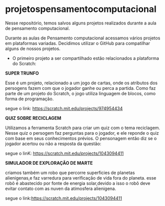 # projetospensamentocomputacional

Nesse repositório, temos salvos alguns projetos realizados durante a aula de pensamento computacional.


Durante as aulas de Pensamento computacional acessamos vários projetos em plataformas variadas. Decidimos utilizar o GitHub para compatilhar alguns de nossos projetos.

- O primeiro projeto a ser compartilhado estão relacionados a plataforma do Scratch:

**SUPER TRUNFO**

Esse é um projeto, relacionado a um jogo de cartas, onde os atributos dos persogens fazem com que o jogador ganhe ou perca a partida.
Como faz parte de um projeto do Scratch, o jogo utiliza linguagem de blocos, como forma de programação.

segue o link: https://scratch.mit.edu/projects/974954434



**QUIZ SOBRE RECICLAGEM**

Utilizamos a ferramenta Scratch para criar um quiz com o tema reciclagem. Nesse quiz o persogem faz perguntas para o jogador, e ele reponde o quiz com base em seus conhecimentos prévios. O pensonagem então diz se o jogador acertou ou não a resposta da questão:

segue o linK: https://scratch.mit.edu/projects/1043094411

**SIMULADOR DE EXPLORAÇÃO DE MARTE**

criamos também um robo que percorre superficies de planetas alienigenas,e faz varredura para verificação de vida fora do planeta.
esse robô é abastecido por fonte de energia solar,devido a isso o robô deve evitar contato com as nuven da atimosfera alienigena.

segue o link:https://scratch.mit.edu/projects/1043094411





